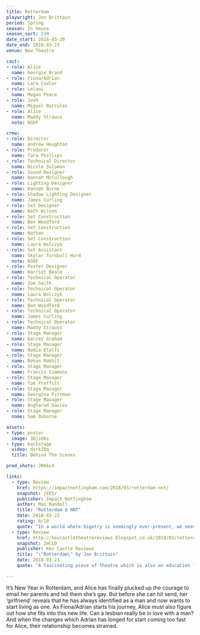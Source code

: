 ```yaml
---
title: Rotterdam
playwright: Jon Brittain
period: Spring
season: In House
season_sort: 230
date_start: 2018-03-20
date_end: 2018-03-23
venue: New Theatre

cast:
- role: Alice
  name: Georgie Brand
- role: Fiona/Adrian
  name: Lara Cowler
- role: Lelani
  name: Megan Peace
- role: Josh
  name: Miguel Barrulas
- role: Alice
  name: Maddy Strauss
  note: NSDF

crew:
- role: Director
  name: Andrew Houghton
- role: Producer
  name: Tara Phillips
- role: Technical Director
  name: Nicole Solomon
- role: Sound Designer
  name: Hannah McCullough
- role: Lighting Designer
  name: Hannah Burne
- role: Shadow Lighting Designer
  name: James Curling
- role: Set Designer
  name: Beth Wilson
- role: Set Construction
  name: Ben Woodford
- role: Set Construction
  name: Nathan
- role: Set Construction
  name: Laura Wolczyk
- role: Set Assistant
  name: Skylar Turnbull Hurd
  note: NSDF
- role: Poster Designer
  name: Harriet Beale
- role: Technical Operator
  name: Zoe Smith
- role: Technical Operator
  name: Laura Wolczyk
- role: Technical Operator
  name: Ben Woodford
- role: Technical Operator
  name: James Curling
- role: Technical Operator
  name: Maddy Strauss
- role: Stage Manager
  name: Darcey Graham
- role: Stage Manager
  name: Nadia Elalfi
- role: Stage Manager
  name: Rohan Rakhit
- role: Stage Manager
  name: Francis Simmons
- role: Stage Manager
  name: Tom Proffitt
- role: Stage Manager
  name: Georgina Pittman
- role: Stage Manager
  name: Angharad Davies
- role: Stage Manager
  name: Sam Osborne

assets:
- type: poster
  image: 3bjsG6s
- type: backstage
  video: dsrkZQq
  title: Behind The Scenes

prod_shots: JRKkcX

links:
  - type: Review
    href: https://impactnottingham.com/2018/03/rotterdam-nnt/
    snapshot: jEE5r
    publisher: Impact Nottingham
    author: Max Randall
    title: "Rotterdam @ NNT"
    date: 2018-03-23
    rating: 8/10
    quote: "In a world where bigotry is seemingly ever-present, we need plays like Rotterdam, performed at such high standards, to continue to build empathy and understanding and to fight ignorance in such honest and meaningful ways." 
  - type: Review
    href: http://kevcastletheatrereviews.blogspot.co.uk/2018/03/rotterdam-by-jon-brittain-nottingham.html
    snapshot: 2mCLD
    publisher: Kev Castle Reviews
    title: "\"Rotterdam\" by Jon Brittain"
    date: 2018-03-23
    quote: "A fascinating piece of theatre which is also an education for someone like me who, although has friends from the LGBTQ+ community, doesn't really appreciate what someone goes through just to be the person that they want to be."

---
```


It’s New Year in Rotterdam, and Alice has finally plucked up the courage to email her parents and tell them she’s gay. But before she can hit send, her ‘girlfriend’ reveals that he has always identified as a man and now wants to start living as one. As Fiona/Adrian starts his journey, Alice must also figure out how she fits into this new life. Can a lesbian really be in love with a man? And when the changes which Adrian has longed for start coming too fast for Alice, their relationship becomes strained.
